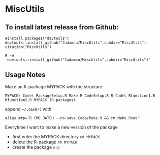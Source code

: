 # MiscUtils


## To install latest release from Github: 

    #install.packages("devtools")
    devtools::install_github("Jadamso/MiscUtils",subdir="MiscUtils")
    citation("MiscUtils")

    R -e 'devtools::install_github("Jadamso/MiscUtils",subdir="MiscUtils")'


## Usage Notes

Make an R-package MYPACK with the structure 

`
MYPACK\
  Code\
    PackageSetup.R
    Make.R
    CodeSetup.R
    R_Code\
      Rfunction1.R
      Rfunction2.R
  MYPACK (R-packages)
`
        
append `~/.bashrc` with

    alias mrp='R CMD BATCH --no-save Code/Make.R && rm Make.Rout'


Everytime I want to make a new version of the package
  * first enter the MYPACK directory `cd MYPACK`
  * delete the R-package `rm MYPACK`
  * create the package `mrp`
  
